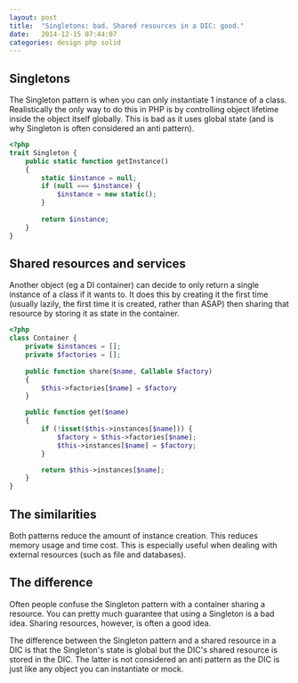 ```yaml
---
layout: post
title:  "Singletons: bad. Shared resources in a DIC: good."
date:   2014-12-15 07:44:07
categories: design php solid
---
```


## Singletons

The Singleton pattern is when you can only instantiate 1 instance of a class. Realistically the only way to do this in PHP is by controlling object lifetime inside the object itself globally. This is bad as it uses global state (and is why Singleton is often considered an anti pattern).

```php
<?php
trait Singleton {
    public static function getInstance()
    {
        static $instance = null;
        if (null === $instance) {
            $instance = new static();
        }
  
        return $instance;
    }
}
```


## Shared resources and services

Another object (eg a DI container) can decide to only return a single instance of a class if it wants to. It does this by creating it the first time (usually lazily, the first time it is created, rather than ASAP) then sharing that resource by storing it as state in the container.

```php
<?php
class Container {
    private $instances = [];
    private $factories = [];
    
    public function share($name, Callable $factory)
    {
        $this->factories[$name] = $factory
    }

    public function get($name)
    {
        if (!isset($this->instances[$name])) {
            $factory = $this->factories[$name];
            $this->instances[$name] = $factory;
        }

        return $this->instances[$name];
    }
}
```


## The similarities

Both patterns reduce the amount of instance creation. This reduces memory usage and time cost. This is especially useful when dealing with external resources (such as file and databases).

## The difference

Often people confuse the Singleton pattern with a container sharing a resource. You can pretty much guarantee that using a Singleton is a bad idea. Sharing resources, however, is often a good idea.

The difference between the Singleton pattern and a shared resource in a DIC is that the Singleton's state is global but the DIC's shared resource is stored in the DIC. The latter is not considered an anti pattern as the DIC is just like any object you can instantiate or mock.

